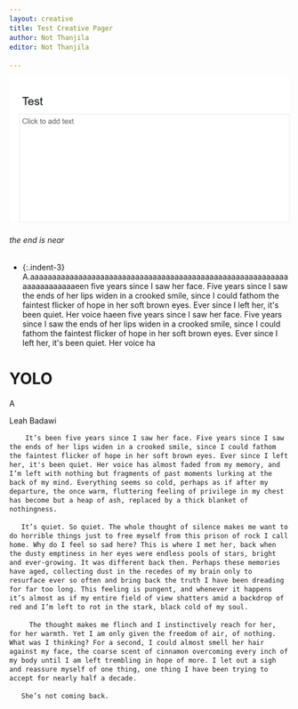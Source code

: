 ```yaml
---
layout: creative
title: Test Creative Pager
author: Not Thanjila
editor: Not Thanjila

---
```

![](/uploads/delete.PNG)

###### the end is near

* {:.indent-3} A.aaaaaaaaaaaaaaaaaaaaaaaaaaaaaaaaaaaaaaaaaaaaaaaaaaaaaaaaaaaaaaaaaaaaaaaeen five years since I saw her face. Five years since I saw the ends of her lips widen in a crooked smile, since I could fathom the faintest flicker of hope in her soft brown eyes. Ever since I left her, it's been quiet. Her voice haeen five years since I saw her face. Five years since I saw the ends of her lips widen in a crooked smile, since I could fathom the faintest flicker of hope in her soft brown eyes. Ever since I left her, it's been quiet. Her voice ha

# YOLO  

  A

Leah Badawi

        It’s been five years since I saw her face. Five years since I saw the ends of her lips widen in a crooked smile, since I could fathom the faintest flicker of hope in her soft brown eyes. Ever since I left her, it's been quiet. Her voice has almost faded from my memory, and I’m left with nothing but fragments of past moments lurking at the back of my mind. Everything seems so cold, perhaps as if after my departure, the once warm, fluttering feeling of privilege in my chest has become but a heap of ash, replaced by a thick blanket of nothingness.

       It’s quiet. So quiet. The whole thought of silence makes me want to do horrible things just to free myself from this prison of rock I call home. Why do I feel so sad here? This is where I met her, back when the dusty emptiness in her eyes were endless pools of stars, bright and ever-growing. It was different back then. Perhaps these memories have aged, collecting dust in the recedes of my brain only to resurface ever so often and bring back the truth I have been dreading for far too long. This feeling is pungent, and whenever it happens it’s almost as if my entire field of view shatters amid a backdrop of red and I’m left to rot in the stark, black cold of my soul.

         The thought makes me flinch and I instinctively reach for her, for her warmth. Yet I am only given the freedom of air, of nothing. What was I thinking? For a second, I could almost smell her hair against my face, the coarse scent of cinnamon overcoming every inch of my body until I am left trembling in hope of more. I let out a sigh and reassure myself of one thing, one thing I have been trying to accept for nearly half a decade.

       She’s not coming back.